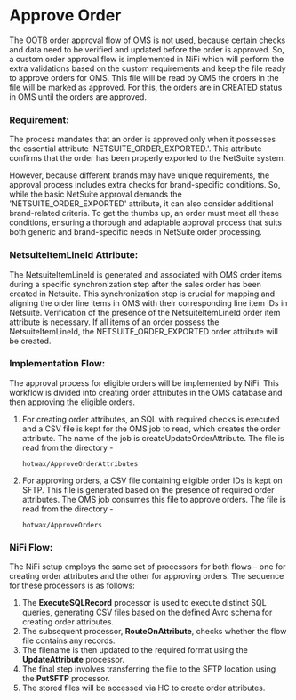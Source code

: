 # Approve Order

The OOTB order approval flow of OMS is not used, because certain checks and data need to be verified and updated before the order is approved. So, a custom order approval flow is implemented in NiFi which will perform the extra validations based on the custom requirements and keep the file ready to approve orders for OMS. This file will be read by OMS the orders in the file will be marked as approved. For this, the orders are in CREATED status in OMS until the orders are approved.

### Requirement:

The process mandates that an order is approved only when it possesses the essential attribute 'NETSUITE\_ORDER\_EXPORTED.'. This attribute confirms that the order has been properly exported to the NetSuite system.&#x20;

However, because different brands may have unique requirements, the approval process includes extra checks for brand-specific conditions. So, while the basic NetSuite approval demands the 'NETSUITE\_ORDER\_EXPORTED' attribute, it can also consider additional brand-related criteria. To get the thumbs up, an order must meet all these conditions, ensuring a thorough and adaptable approval process that suits both generic and brand-specific needs in NetSuite order processing.

### **NetsuiteItemLineId Attribute:**&#x20;

The NetsuiteItemLineId is generated and associated with OMS order items during a specific synchronization step after the sales order has been created in Netsuite. This synchronization step is crucial for mapping and aligning the order line items in OMS with their corresponding line item IDs in Netsuite. Verification of the presence of the NetsuiteItemLineId order item attribute is necessary. If all items of an order possess the NetsuiteItemLineId, the NETSUITE\_ORDER\_EXPORTED order attribute will be created.

### **Implementation Flow:**

The approval process for eligible orders will be implemented by NiFi. This workflow is divided into creating order attributes in the OMS database and then approving the eligible orders.&#x20;

1.  For creating order attributes, an SQL with required checks is executed and a CSV file is kept for the OMS job to read, which creates the order attribute. The name of the job is createUpdateOrderAttribute. The file is read from the directory -

    `hotwax/ApproveOrderAttributes`
2.  For approving orders, a CSV file containing eligible order IDs is kept on SFTP. This file is generated based on the presence of required order attributes. The OMS job consumes this file to approve orders. The file is read from the directory -

    `hotwax/ApproveOrders`

### NiFi Flow:

The NiFi setup employs the same set of processors for both flows – one for creating order attributes and the other for approving orders. The sequence for these processors is as follows:

1. The **ExecuteSQLRecord** processor is used to execute distinct SQL queries, generating CSV files based on the defined Avro schema for creating order attributes.
2. The subsequent processor, **RouteOnAttribute**, checks whether the flow file contains any records.
3. The filename is then updated to the required format using the **UpdateAttribute** processor.
4. The final step involves transferring the file to the SFTP location using the **PutSFTP** processor.
5. The stored files will be accessed via HC to create order attributes.
